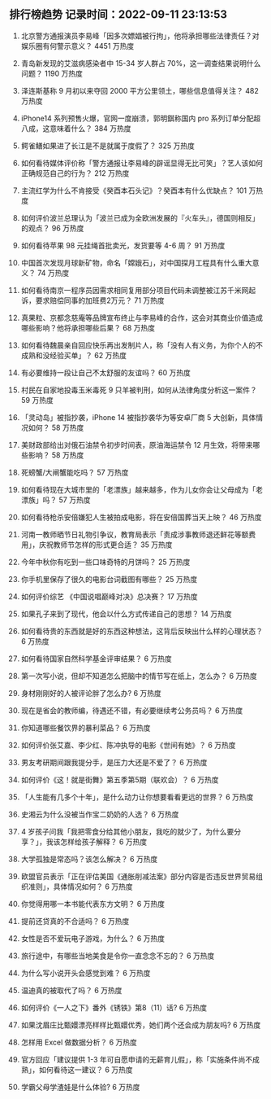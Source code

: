 
## 排行榜趋势 记录时间：2022-09-11 23:13:53
  
  1. 北京警方通报演员李易峰「因多次嫖娼被行拘」，他将承担哪些法律责任？对娱乐圈有何警示意义？ 4451 万热度
    
  2. 青岛新发现的艾滋病感染者中 15-34 岁人群占 70%，这一调查结果说明什么问题？ 1190 万热度
    
  3. 泽连斯基称 9 月初以来夺回 2000 平方公里领土，哪些信息值得关注？ 482 万热度
    
  4. iPhone14 系列预售火爆，官网一度崩溃，郭明錤称国内 pro 系列订单分配超八成，这意味着什么？ 384 万热度
    
  5. 鳄雀鳝如果进了长江是不是就属于度假了？ 325 万热度
    
  6. 如何看待媒体评价称「警方通报让李易峰的辟谣显得无比可笑」？艺人该如何正确规范自己的行为？ 212 万热度
    
  7. 主流红学为什么不肯接受《癸酉本石头记》？癸酉本有什么优缺点？ 101 万热度
    
  8. 如何评价波兰总理认为「波兰已成为全欧洲发展的『火车头』，德国则相反」的观点？ 96 万热度
    
  9. 如何看待苹果 98 元挂绳首批卖光，发货要等 4-6 周？ 91 万热度
    
  10. 中国首次发现月球新矿物，命名「嫦娥石」，对中国探月工程具有什么重大意义？ 74 万热度
    
  11. 如何看待南京一程序员因需求相同复用部分项目代码未调整被江苏千米网起诉，要求赔偿同事的加班费2万元？ 71 万热度
    
  12. 真果粒、京都念慈庵等品牌宣布终止与李易峰的合作，这会对其商业价值造成哪些影响？他将承担哪些后果？ 68 万热度
    
  13. 如何看待魏晨亲自回应快乐再出发制片人，称「没有人有义务，为你个人的不成熟和没经验买单」？ 62 万热度
    
  14. 有必要维持一段让自己𣎴太舒服的友谊吗？ 60 万热度
    
  15. 村民在自家地投毒玉米毒死 9 只羊被判刑，如何从法律角度分析这一案件？ 59 万热度
    
  16. 「灵动岛」被指抄袭，iPhone 14 被指抄袭华为等安卓厂商 5 大创新，具体情况如何？ 58 万热度
    
  17. 美财政部给出对俄石油禁令初步时间表，原油海运禁令 12 月生效，将带来哪些影响？ 58 万热度
    
  18. 死螃蟹/大闸蟹能吃吗？ 57 万热度
    
  19. 如何看待现在大城市里的「老漂族」越来越多，作为儿女你会让父母成为「老漂族」吗？ 57 万热度
    
  20. 如何看待枪杀安倍嫌犯人生被拍成电影，将在安倍国葬当天上映？ 46 万热度
    
  21. 河南一教师晒节日礼物引争议，教育局表示「责成涉事教师退还鲜花等额费用」，庆祝教师节怎样的形式更合适？ 35 万热度
    
  22. 今年中秋你有吃到一些口味奇特的月饼吗？ 25 万热度
    
  23. 你手机里保存了很久的电影台词截图有哪些？ 25 万热度
    
  24. 如何评价综艺 《中国说唱巅峰对决》总决赛？ 17 万热度
    
  25. 如果孔子来到了现代，他会以什么方式传递自己的思想？ 14 万热度
    
  26. 如何看待贵的东西就是好的东西这种想法，这背后反映出什么样的心理状态？ 6 万热度
    
  27. 如何看待国家自然科学基金评审结果？ 6 万热度
    
  28. 第一次写小说，但却不知道怎么把脑中的情节写在纸上，怎么办？ 6 万热度
    
  29. 身材刚刚好的人被评论胖了怎么办? 6 万热度
    
  30. 现在是省会的教师编，待遇还不错，有必要继续考公务员吗？ 6 万热度
    
  31. 你知道哪些餐饮界的暴利菜品？ 6 万热度
    
  32. 如何评价张艾嘉、李少红、陈冲执导的电影《世间有她》？ 6 万热度
    
  33. 男友考研期间跟我提分手，是压力大还是不爱了？ 6 万热度
    
  34. 如何评价《这！就是街舞》第五季第5期（联欢会）？ 6 万热度
    
  35. 「人生能有几多个十年」，是什么动力让你想要看看更远的世界？ 6 万热度
    
  36. 史湘云为什么没被当作宝二奶奶的人选？ 6 万热度
    
  37. 4 岁孩子问我「我把零食分给其他小朋友，我吃的就少了，为什么要分享？」，我该怎样给孩子解释？ 6 万热度
    
  38. 大学孤独是常态吗？该怎么解决？ 6 万热度
    
  39. 欧盟官员表示「正在评估美国《通胀削减法案》部分内容是否违反世界贸易组织准则」，具体情况如何？ 6 万热度
    
  40. 你觉得用哪一本书能代表东方文明？ 6 万热度
    
  41. 提前还贷真的不合适吗？ 6 万热度
    
  42. 女性是否不爱玩电子游戏，为什么？ 6 万热度
    
  43. 旅行途中，有哪些当地美食是令你一直念念不忘的？ 6 万热度
    
  44. 为什么写小说开头会感觉到难？ 6 万热度
    
  45. 温迪真的被取代了吗？ 6 万热度
    
  46. 如何评价《一人之下》番外《锈铁》第8（11）话? 6 万热度
    
  47. 如果沈眉庄比甄嬛漂亮样样比甄嬛优秀，她们两个还会成为朋友吗? 6 万热度
    
  48. 怎样用 Excel 做数据分析？ 6 万热度
    
  49. 官方回应「建议提供 1-3 年可自愿申请的无薪育儿假」，称「实施条件尚不成熟」，如何看待这一建议？ 6 万热度
    
  50. 学霸父母学渣娃是什么体验? 6 万热度
    